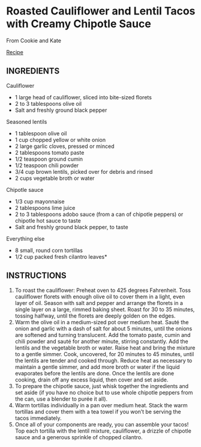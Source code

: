 # Roasted Cauliflower and Lentil Tacos with Creamy Chipotle Sauce

From Cookie and Kate

[Recipe](https://cookieandkate.com/roasted-cauliflower-and-lentil-tacos/print/23828/)

## INGREDIENTS

Cauliflower
- 1 large head of cauliflower, sliced into bite-sized florets
- 2 to 3 tablespoons olive oil
- Salt and freshly ground black pepper

Seasoned lentils
- 1 tablespoon olive oil
- 1 cup chopped yellow or white onion
- 2 large garlic cloves, pressed or minced
- 2 tablespoons tomato paste
- 1/2 teaspoon ground cumin
- 1/2 teaspoon chili powder
- 3/4 cup brown lentils, picked over for debris and rinsed
- 2 cups vegetable broth or water

Chipotle sauce
- 1/3 cup mayonnaise
- 2 tablespoons lime juice
- 2 to 3 tablespoons adobo sauce (from a can of chipotle peppers) or chipotle hot sauce to taste
- Salt and freshly ground black pepper, to taste

Everything else
- 8 small, round corn tortillas
- 1/2 cup packed fresh cilantro leaves*

## INSTRUCTIONS
1. To roast the cauliflower: Preheat oven to 425 degrees Fahrenheit. Toss cauliflower florets with enough olive oil to cover them in a light, even layer of oil. Season with salt and pepper and arrange the florets in a single layer on a large, rimmed baking sheet. Roast for 30 to 35 minutes, tossing halfway, until the florets are deeply golden on the edges.
2. Warm the olive oil in a medium-sized pot over medium heat. Sauté the onion and garlic with a dash of salt for about 5 minutes, until the onions are softened and turning translucent. Add the tomato paste, cumin and chili powder and sauté for another minute, stirring constantly. Add the lentils and the vegetable broth or water. Raise heat and bring the mixture to a gentle simmer. Cook, uncovered, for 20 minutes to 45 minutes, until the lentils are tender and cooked through. Reduce heat as necessary to maintain a gentle simmer, and add more broth or water if the liquid evaporates before the lentils are done. Once the lentils are done cooking, drain off any excess liquid, then cover and set aside.
3. To prepare the chipotle sauce, just whisk together the ingredients and set aside (if you have no choice but to use whole chipotle peppers from the can, use a blender to purée it all).
4. Warm tortillas individually in a pan over medium heat. Stack the warm tortillas and cover them with a tea towel if you won’t be serving the tacos immediately.
5. Once all of your components are ready, you can assemble your tacos! Top each tortilla with the lentil mixture, cauliflower, a drizzle of chipotle sauce and a generous sprinkle of chopped cilantro.